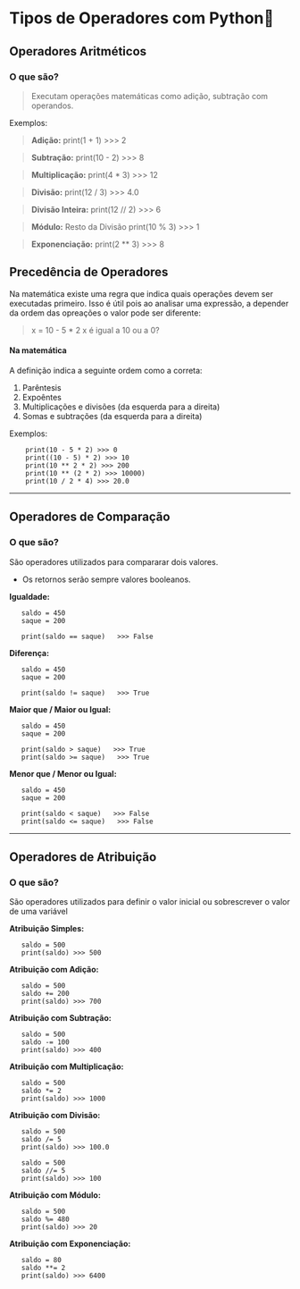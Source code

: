 # Tipos de Operadores com Python🧮

## Operadores Aritméticos
### O que são?
> Executam operações matemáticas como adição, subtração com operandos.

Exemplos:
> **Adição:**
print(1 + 1) >>> 2

> **Subtração:**
print(10 - 2) >>> 8

> **Multiplicação:**
print(4 * 3) >>> 12

> **Divisão:**
print(12 / 3) >>> 4.0

> **Divisão Inteira:**
print(12 // 2) >>> 6

> **Módulo:** Resto da Divisão
print(10 % 3) >>> 1

> **Exponenciação:**
print(2 ** 3) >>> 8


## Precedência de Operadores
Na matemática existe uma regra que indica quais operações devem ser executadas primeiro.
Isso é útil pois ao analisar uma expressão, a depender da ordem das opreações o valor pode ser diferente:

> x = 10 - 5 * 2
x é igual a 10 ou a 0?

#### Na matemática
A definição indica a seguinte ordem como a correta:
1. Parêntesis
2. Expoêntes
3. Multiplicações e divisões (da esquerda para a direita)
4. Somas e subtrações (da esquerda para a direita)

Exemplos:
```
    print(10 - 5 * 2) >>> 0
    print((10 - 5) * 2) >>> 10
    print(10 ** 2 * 2) >>> 200
    print(10 ** (2 * 2) >>> 10000)
    print(10 / 2 * 4) >>> 20.0
```
<hr>

## Operadores de Comparação
### O que são?
 São operadores utilizados para compararar dois valores. 
 - Os retornos serão sempre valores booleanos.

**Igualdade:**
 ```
    saldo = 450
    saque = 200

    print(saldo == saque)   >>> False
 ```

**Diferença:**
 ```
    saldo = 450
    saque = 200

    print(saldo != saque)   >>> True
 ```

**Maior que / Maior ou Igual:**
 ```
    saldo = 450
    saque = 200

    print(saldo > saque)   >>> True
    print(saldo >= saque)   >>> True
 ```

**Menor que / Menor ou Igual:**
 ```
    saldo = 450
    saque = 200

    print(saldo < saque)   >>> False
    print(saldo <= saque)   >>> False
 ```
<hr>

## Operadores de Atribuição
### O que são?
São operadores utilizados para definir o valor inicial ou sobrescrever o valor de uma variável

**Atribuição Simples:**
 ```
    saldo = 500
    print(saldo) >>> 500
 ```
**Atribuição com Adição:**
 ```
    saldo = 500
    saldo += 200
    print(saldo) >>> 700
 ```
**Atribuição com Subtração:**
 ```
    saldo = 500
    saldo -= 100
    print(saldo) >>> 400
 ```
**Atribuição com Multiplicação:**
 ```
    saldo = 500
    saldo *= 2
    print(saldo) >>> 1000
 ```
**Atribuição com Divisão:**
 ```
    saldo = 500
    saldo /= 5
    print(saldo) >>> 100.0

    saldo = 500
    saldo //= 5
    print(saldo) >>> 100
 ```
**Atribuição com Módulo:**
 ```
    saldo = 500
    saldo %= 480
    print(saldo) >>> 20
 ```
**Atribuição com Exponenciação:**
 ```
    saldo = 80
    saldo **= 2
    print(saldo) >>> 6400
 ```